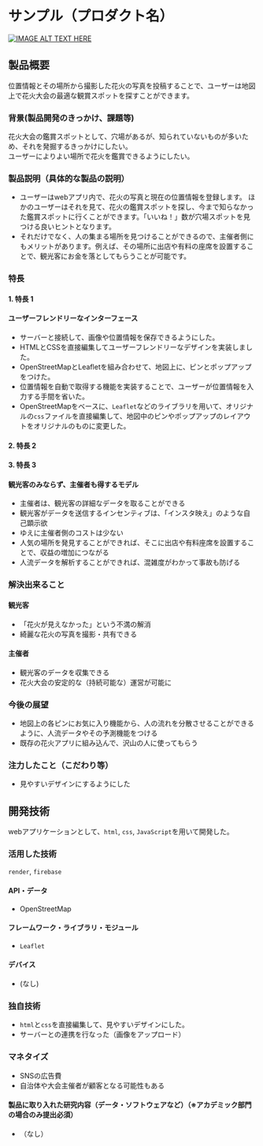 # サンプル（プロダクト名）

[![IMAGE ALT TEXT HERE](https://jphacks.com/wp-content/uploads/2023/07/JPHACKS2023_ogp.png)](https://www.youtube.com/watch?v=yYRQEdfGjEg)

## 製品概要
位置情報とその場所から撮影した花火の写真を投稿することで、ユーザーは地図上で花火大会の最適な観賞スポットを探すことができます。

### 背景(製品開発のきっかけ、課題等)
花火大会の鑑賞スポットとして、穴場があるが、知られていないものが多いため、それを発掘するきっかけにしたい。  
ユーザーによりよい場所で花火を鑑賞できるようにしたい。

### 製品説明（具体的な製品の説明）
- ユーザーはwebアプリ内で、花火の写真と現在の位置情報を登録します。
ほかのユーザーはそれを見て、花火の鑑賞スポットを探し、今まで知らなかった鑑賞スポットに行くことができます。「いいね！」数が穴場スポットを見つける良いヒントとなります。
- それだけでなく、人の集まる場所を見つけることができるので、主催者側にもメリットがあります。例えば、その場所に出店や有料の座席を設置することで、観光客にお金を落としてもらうことが可能です。

### 特長

#### 1. 特長 1
#### ユーザーフレンドリーなインターフェース

- サーバーと接続して、画像や位置情報を保存できるようにした。
- HTMLとCSSを直接編集してユーザーフレンドリーなデザインを実装しました。
- OpenStreetMapとLeafletを組み合わせて、地図上に、ピンとポップアップをつけた。
- 位置情報を自動で取得する機能を実装することで、ユーザーが位置情報を入力する手間を省いた。
- OpenStreetMapをベースに、`Leaflet`などのライブラリを用いて、オリジナルの`css`ファイルを直接編集して、地図中のピンやポップアップのレイアウトをオリジナルのものに変更した。

#### 2. 特長 2


#### 3. 特長 3
#### 観光客のみならず、主催者も得するモデル

- 主催者は、観光客の詳細なデータを取ることができる
- 観光客がデータを送信するインセンティブは、「インスタ映え」のような自己顕示欲
- ゆえに主催者側のコストは少ない
- 人気の場所を発見することができれば、そこに出店や有料座席を設置することで、収益の増加につながる
- 人流データを解析することができれば、混雑度がわかって事故も防げる

### 解決出来ること
#### 観光客
- 「花火が見えなかった」という不満の解消
- 綺麗な花火の写真を撮影・共有できる

#### 主催者
- 観光客のデータを収集できる
- 花火大会の安定的な（持続可能な）運営が可能に

### 今後の展望
- 地図上の各ピンにお気に入り機能から、人の流れを分散させることができるように、人流データやその予測機能をつける
- 既存の花火アプリに組み込んで、沢山の人に使ってもらう

### 注力したこと（こだわり等）
- 見やすいデザインにするようにした

## 開発技術
webアプリケーションとして、`html`, `css`, `JavaScript`を用いて開発した。

### 活用した技術
`render`, `firebase`

#### API・データ
- OpenStreetMap

#### フレームワーク・ライブラリ・モジュール
- `Leaflet`

#### デバイス
- (なし)

### 独自技術
- `html`と`css`を直接編集して、見やすいデザインにした。
- サーバーとの連携を行なった（画像をアップロード）

### マネタイズ
- SNSの広告費
- 自治体や大会主催者が顧客となる可能性もある

#### 製品に取り入れた研究内容（データ・ソフトウェアなど）（※アカデミック部門の場合のみ提出必須）

- （なし）
